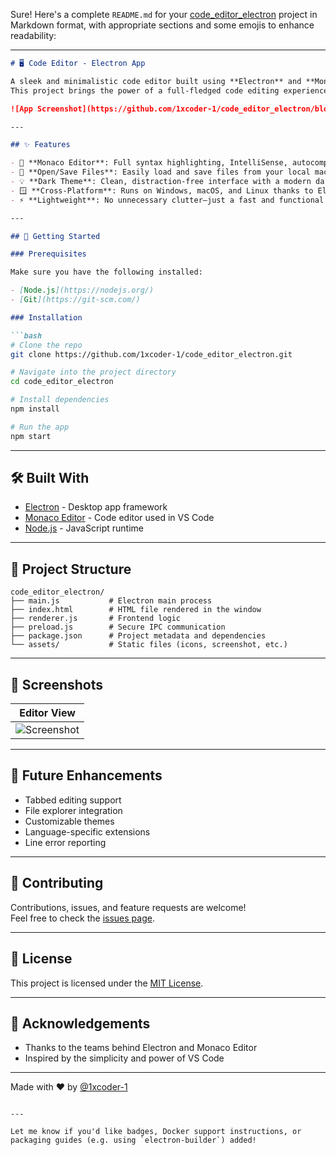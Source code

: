 Sure! Here's a complete `README.md` for your [code_editor_electron](https://github.com/1xcoder-1/code_editor_electron) project in Markdown format, with appropriate sections and some emojis to enhance readability:

---

```markdown
# 🖥️ Code Editor - Electron App

A sleek and minimalistic code editor built using **Electron** and **Monaco Editor** – the same editor that powers **Visual Studio Code**!  
This project brings the power of a full-fledged code editing experience into a lightweight desktop app.

![App Screenshot](https://github.com/1xcoder-1/code_editor_electron/blob/main/assets/screenshot.png?raw=true)

---

## ✨ Features

- 🧠 **Monaco Editor**: Full syntax highlighting, IntelliSense, autocompletion, and more!
- 📁 **Open/Save Files**: Easily load and save files from your local machine.
- 💡 **Dark Theme**: Clean, distraction-free interface with a modern dark UI.
- 🪟 **Cross-Platform**: Runs on Windows, macOS, and Linux thanks to Electron.
- ⚡ **Lightweight**: No unnecessary clutter—just a fast and functional code editor.

---

## 🚀 Getting Started

### Prerequisites

Make sure you have the following installed:

- [Node.js](https://nodejs.org/)
- [Git](https://git-scm.com/)

### Installation

```bash
# Clone the repo
git clone https://github.com/1xcoder-1/code_editor_electron.git

# Navigate into the project directory
cd code_editor_electron

# Install dependencies
npm install

# Run the app
npm start
```

---

## 🛠️ Built With

- [Electron](https://www.electronjs.org/) - Desktop app framework
- [Monaco Editor](https://microsoft.github.io/monaco-editor/) - Code editor used in VS Code
- [Node.js](https://nodejs.org/) - JavaScript runtime

---

## 📂 Project Structure

```
code_editor_electron/
├── main.js           # Electron main process
├── index.html        # HTML file rendered in the window
├── renderer.js       # Frontend logic
├── preload.js        # Secure IPC communication
├── package.json      # Project metadata and dependencies
└── assets/           # Static files (icons, screenshot, etc.)
```

---

## 📸 Screenshots

| Editor View |
|-------------|
| ![Screenshot](https://github.com/1xcoder-1/code_editor_electron/blob/main/assets/screenshot.png?raw=true) |

---

## 🧩 Future Enhancements

- Tabbed editing support
- File explorer integration
- Customizable themes
- Language-specific extensions
- Line error reporting

---

## 🤝 Contributing

Contributions, issues, and feature requests are welcome!  
Feel free to check the [issues page](https://github.com/1xcoder-1/code_editor_electron/issues).

---

## 📜 License

This project is licensed under the [MIT License](LICENSE).

---

## 🙌 Acknowledgements

- Thanks to the teams behind Electron and Monaco Editor
- Inspired by the simplicity and power of VS Code

---

Made with ❤️ by [@1xcoder-1](https://github.com/1xcoder-1)
```

---

Let me know if you'd like badges, Docker support instructions, or packaging guides (e.g. using `electron-builder`) added!
